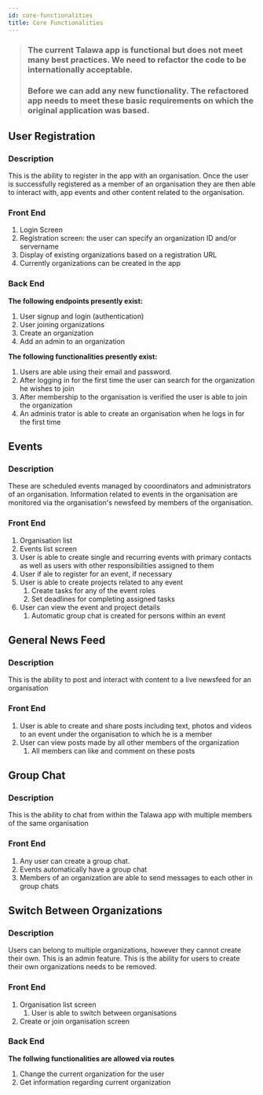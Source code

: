 ```yaml
---
id: core-functionalities
title: Core Functionalities
---
```



> ### The current Talawa app is functional but does not meet many best practices. We need to refactor the code to be internationally acceptable. 
> ### Before we can add any new functionality. The refactored app needs to meet these basic requirements on which the original application was based.

## User Registration
### Description
This is the ability to register in the app with an organisation. Once the user is successfully registered as a member of an organisation they are then able to interact with, app events and other content related to the organisation.

### Front End
1. Login Screen
2. Registration screen: the user can specify an organization ID and/or servername
3. Display of existing organizations based on a registration URL
4. Currently organizations can be created in the app
   

### Back End
**The following endpoints presently exist:**

1. User signup and login (authentication)
2. User joining organizations
3. Create an organization
4. Add an admin to an organization

**The following functionalities presently exist:**

1. Users are able using their email and password.
2. After logging in for the first time the user can search for the organization he wishes to join 
3. After membership to the organisation is verified the user is able to join the organization
4. An adminis trator is able to create an organisation when he logs in for the first time

## Events
### Description
These are scheduled events managed by cooordinators and administrators of an organisation. Information related to events in the organisation are monitored via the organisation's newsfeed by members of the organisation. 
### Front End
1. Organisation list
2. Events list screen
3. User is able to create single and recurring events with primary contacts as well as users with other responsibilities assigned to them
4. User if ale to register for an event, if necessary
5. User is able to create projects related to any event
    1. Create tasks for any of the event roles
    2. Set deadlines for completing assigned tasks
6. User can view the event and  project details
    1. Automatic group chat is created for persons within an event

## General News Feed
### Description
This is the ability to post and interact with content to a live newsfeed for an organisation
### Front End
1. User is able to create and share posts including text, photos and videos to an event under the organisation to which he is a member
2. User can view posts made by all other members of the organization 
   1. All members can like and comment on these posts 

## Group Chat
### Description 
This is the ability to chat from within the Talawa app with multiple members of the same organisation
### Front End
1. Any user can create a group chat.
2. Events automatically have a group chat
3. Members of an organization are able to send messages to each other in group chats

## Switch Between Organizations
### Description
Users can belong to multiple organizations, however they cannot create their own. This is an admin feature. This is the ability for users to create their own organizations needs to be removed.

### Front End
1. Organisation list screen 
   1. User is able to switch between organisations
2. Create or join organisation screen  

### Back End
**The follwing functionalities are allowed via routes** 
1. Change the current organization for the user
2. Get information regarding current organization



